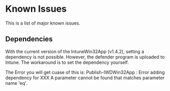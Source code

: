# Known Issues
This is a list of major known issues.

## Dependencies
With the current version of the IntuneWin32App (v1.4.2), setting a dependency is not possible. 
However, the defender program is uploaded to Intune. 
The workaround is to set the dependency yourself. 

The Error you will get cuase of this is: 
    Publish-IWDWin32App : Error adding dependency for XXX
    A parameter cannot be found that matches parameter name 'eq'.